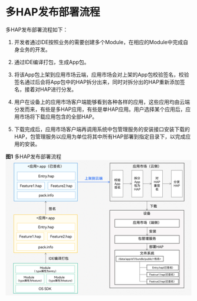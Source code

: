 # 多HAP发布部署流程


多HAP发布部署流程如下：


1. 开发者通过IDE按照业务的需要创建多个Module，在相应的Module中完成自身业务的开发。

2. 通过IDE编译打包，生成App包。

3. 将该App包上架到应用市场云端，应用市场会对上架的App包校验签名，校验签名通过后会将App包中的HAP拆分出来，同时对拆分出的HAP重新添加签名，接着对HAP进行分发。

4. 用户在设备上的应用市场客户端能够看到各种各样的应用，这些应用均由云端分发而来，有些是多HAP应用，有些是单HAP应用。用户选择某个应用后，应用市场将下载应用包含的全部HAP。

5. 下载完成后，应用市场客户端再调用系统中包管理服务的安装接口安装下载的HAP，包管理服务以应用为单位将其中所有HAP部署到指定目录下，以完成应用的安装。


  **图1** 多HAP发布部署流程  
![hap-release](figures/hap-release.png)
